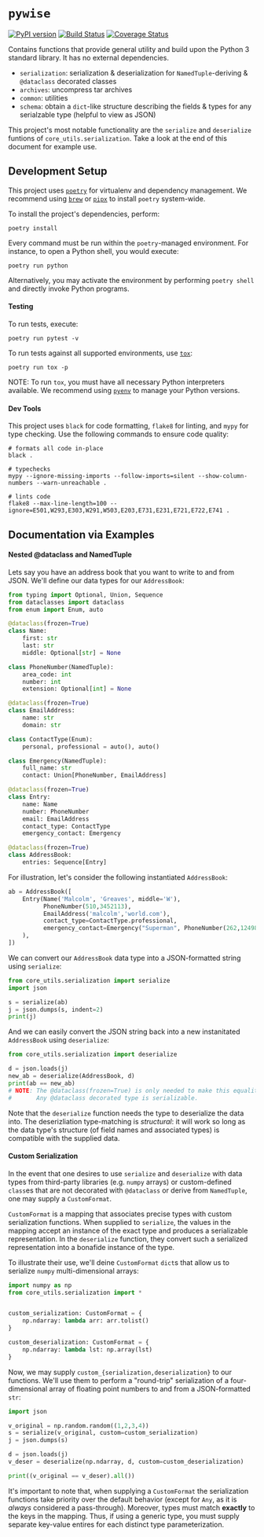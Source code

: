 # `pywise`
[![PyPI version](https://badge.fury.io/py/pywise.svg)](https://badge.fury.io/py/pywise) [![Build Status](https://travis-ci.org/malcolmgreaves/pywise.svg?branch=main)](https://travis-ci.org/malcolmgreaves/pywise) [![Coverage Status](https://coveralls.io/repos/github/malcolmgreaves/pywise/badge.svg?branch=main)](https://coveralls.io/github/malcolmgreaves/pywise?branch=main)

Contains functions that provide general utility and build upon the Python 3 standard library. It has no external dependencies.
  - `serialization`: serialization & deserialization for `NamedTuple`-deriving & `@dataclass` decorated classes
  - `archives`: uncompress tar archives
  - `common`: utilities
  - `schema`: obtain a `dict`-like structure describing the fields & types for any serialzable type (helpful to view as JSON)

This project's most notable functionality are the `serialize` and `deserialize` funtions of `core_utils.serialization`.
Take a look at the end of this document for example use.



## Development Setup
This project uses [`poetry`](https://python-poetry.org/) for virtualenv and dependency management. 
We recommend using [`brew`](https://brew.sh/) or [`pipx`](https://github.com/pipxproject/pipx) to install `poetry` system-wide.

To install the project's dependencies, perform:
```
poetry install
```

Every command must be run within the `poetry`-managed environment.
For instance, to open a Python shell, you would execute:
```
poetry run python
```
Alternatively, you may activate the environment by performing `poetry shell` and directly invoke Python programs.


#### Testing
To run tests, execute:
```
poetry run pytest -v
```
To run tests against all supported environments, use [`tox`](https://tox.readthedocs.io/en/latest/):
```
poetry run tox -p
```
NOTE: To run `tox`, you must have all necessary Python interpreters available.
      We recommend using [`pyenv`](https://github.com/pyenv/pyenv) to manage your Python versions.


#### Dev Tools
This project uses `black` for code formatting, `flake8` for linting, and
`mypy` for type checking. Use the following commands to ensure code quality:
```
# formats all code in-place
black .

# typechecks
mypy --ignore-missing-imports --follow-imports=silent --show-column-numbers --warn-unreachable .

# lints code
flake8 --max-line-length=100 --ignore=E501,W293,E303,W291,W503,E203,E731,E231,E721,E722,E741 .
```


## Documentation via Examples

#### Nested @dataclass and NamedTuple
Lets say you have an address book that you want to write to and from JSON.
We'll define our data types for our `AddressBook`:

```python
from typing import Optional, Union, Sequence
from dataclasses import dataclass
from enum import Enum, auto

@dataclass(frozen=True)
class Name:
    first: str
    last: str
    middle: Optional[str] = None

class PhoneNumber(NamedTuple):
    area_code: int
    number: int
    extension: Optional[int] = None

@dataclass(frozen=True)
class EmailAddress:
    name: str
    domain: str

class ContactType(Enum):
    personal, professional = auto(), auto()

class Emergency(NamedTuple):
    full_name: str
    contact: Union[PhoneNumber, EmailAddress]

@dataclass(frozen=True)
class Entry:
    name: Name
    number: PhoneNumber
    email: EmailAddress
    contact_type: ContactType
    emergency_contact: Emergency

@dataclass(frozen=True)
class AddressBook:
    entries: Sequence[Entry]
```

For illustration, let's consider the following instantiated `AddressBook`:
```python
ab = AddressBook([
    Entry(Name('Malcolm', 'Greaves', middle='W'), 
          PhoneNumber(510,3452113),
          EmailAddress('malcolm','world.com'),
          contact_type=ContactType.professional,
          emergency_contact=Emergency("Superman", PhoneNumber(262,1249865,extension=1))
    ),
])
```

We can convert our `AddressBook` data type into a JSON-formatted string using `serialize`:
```python
from core_utils.serialization import serialize
import json

s = serialize(ab)
j = json.dumps(s, indent=2)
print(j)
```

And we can easily convert the JSON string back into a new instanitated `AddressBook` using `deserialize`:
```python
from core_utils.serialization import deserialize

d = json.loads(j)
new_ab = deserialize(AddressBook, d)
print(ab == new_ab)
# NOTE: The @dataclass(frozen=True) is only needed to make this equality work.
#       Any @dataclass decorated type is serializable. 
```

Note that the `deserialize` function needs the type to deserialize the data into. The deserizliation
type-matching is _structural_: it will work so long as the data type's structure (of field names and
associated types) is compatible with the supplied data.


#### Custom Serialization
In the event that one desires to use `serialize` and `deserialize` with data types from third-party libraries (e.g. `numpy` arrays) or custom-defined `class`es that are not decorated with `@dataclass` or derive from `NamedTuple`, one may supply a `CustomFormat`.

`CustomFormat` is a mapping that associates precise types with custom serialization functions. When supplied to `serialize`, the values in the mapping accept an instance of the exact type and produces a serializable representation. In the `deserialize` function, they convert such a serialized representation into a bonafide instance of the type.

To illustrate their use, we'll deine `CustomFormat` `dict`s that allow us to serialize `numpy` multi-dimensional arrays:
```python
import numpy as np
from core_utils.serialization import *


custom_serialization: CustomFormat = {
    np.ndarray: lambda arr: arr.tolist()
}

custom_deserialization: CustomFormat = {
    np.ndarray: lambda lst: np.array(lst)
}
```

Now, we may supply `custom_{serialization,deserialization}` to our functions. We'll use them to perform a "round-trip" serialization of a four-dimensional array of floating point numbers to and from a JSON-formatted `str`:
```python
import json

v_original = np.random.random((1,2,3,4))
s = serialize(v_original, custom=custom_serialization)
j = json.dumps(s)

d = json.loads(j)
v_deser = deserialize(np.ndarray, d, custom=custom_deserialization)

print((v_original == v_deser).all())
```

It's important to note that, when supplying a `CustomFormat` the serialization functions take priority over the default behavior (except for `Any`, as it is _always_ considered a pass-through). Moreover, types must match **exactly** to the keys in the mapping. Thus, if using a generic type, you must supply separate key-value entires for each distinct type parameterization.


